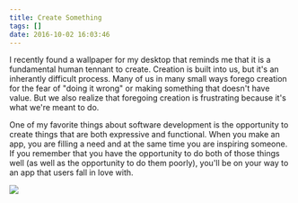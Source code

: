 ```yaml
---
title: Create Something
tags: []
date: 2016-10-02 16:03:46
---
```


I recently found a wallpaper for my desktop that reminds me that it is a fundamental human tennant to create. Creation is built into us, but it&#39;s an inherantly difficult process. Many of us in many small ways forego creation for the fear of &quot;doing it wrong&quot; or making something that doesn&#39;t have value. But we also realize that foregoing creation is frustrating because it&#39;s what we&#39;re meant to do.

One of my favorite things about software development is the opportunity to create things that are both expressive and functional. When you make an app, you are filling a need and at the same time you are inspiring someone. If you remember that you have the opportunity to do both of those things well (as well as the opportunity to do them poorly), you&#39;ll be on your way to an app that users fall in love with.

![](http://codefoster.blob.core.windows.net/site/image/714828d2b1b049a996952fe0443d31f5/createsomething_01_1.png)